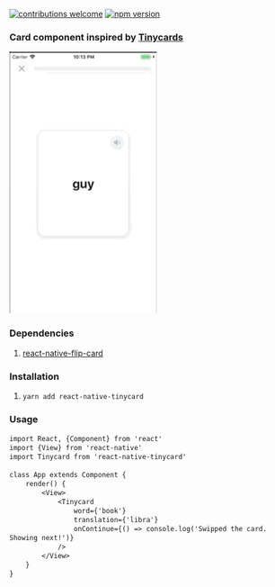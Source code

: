 [![contributions welcome](https://img.shields.io/badge/contributions-welcome-brightgreen.svg?style=flat)](https://github.com/dwyl/esta/issues)
[![npm version](https://badge.fury.io/js/react-native-tinycard.svg)](https://badge.fury.io/js/react-native-tinycard)

### Card component inspired by [Tinycards](https://tinycards.duolingo.com/)
![](https://github.com/pavloko/react-native-tinycard/blob/master/screenshots/react-native-tinycard.gif "react-native-tinycard-screenshoty")

### Dependencies
1. [react-native-flip-card](https://github.com/moschan/react-native-flip-card)

### Installation
1. `yarn add react-native-tinycard`

### Usage
```
import React, {Component} from 'react'
import {View} from 'react-native'
import Tinycard from 'react-native-tinycard'

class App extends Component {
    render() {
        <View>
            <Tinycard
                word={'book'}
                translation={'libra'}
                onContinue={() => console.log('Swipped the card. Showing next!')}
            />
        </View>
    }
}
```
